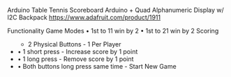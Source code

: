 Arduino Table Tennis Scoreboard
Arduino + Quad Alphanumeric Display w/ I2C Backpack https://www.adafruit.com/product/1911

Functionality
  Game Modes
    • 1st to 11 win by 2
    • 1st to 21 win by 2
   Scoring
   <ul>
  <ul><li>2 Physical Buttons - 1 Per Player</li></ul>
      <li>• 1 short press - Increase score by 1 point</li>
      <li>• 1 long press  - Remove score by 1 point</li>
     <li> • Both buttons long press same time - Start New Game</li>
</ul>

